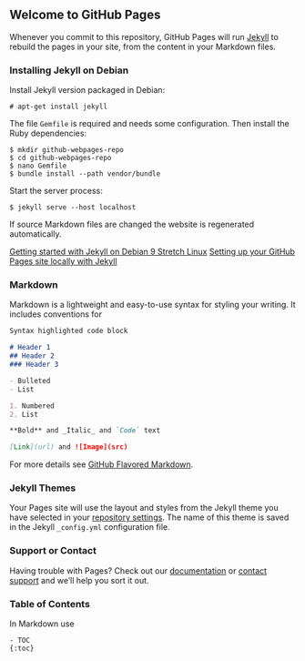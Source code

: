 ## Welcome to GitHub Pages

Whenever you commit to this repository, GitHub Pages will run [Jekyll](https://jekyllrb.com/) to rebuild the pages in your site, from the content in your Markdown files.

### Installing Jekyll on Debian

Install Jekyll version packaged in Debian:
```
# apt-get install jekyll
```

The file `Gemfile` is required and needs some configuration. Then install the Ruby dependencies:
```
$ mkdir github-webpages-repo
$ cd github-webpages-repo
$ nano Gemfile
$ bundle install --path vendor/bundle
```

Start the server process:
```
$ jekyll serve --host localhost
```

If source Markdown files are changed the website is regenerated automatically.

[Getting started with Jekyll on Debian 9 Stretch Linux](https://linuxconfig.org/getting-started-with-jekyll-on-debian-9-stretch-linux)
[Setting up your GitHub Pages site locally with Jekyll](https://help.github.com/en/articles/setting-up-your-github-pages-site-locally-with-jekyll)

### Markdown

Markdown is a lightweight and easy-to-use syntax for styling your writing. It includes conventions for

```markdown
Syntax highlighted code block

# Header 1
## Header 2
### Header 3

- Bulleted
- List

1. Numbered
2. List

**Bold** and _Italic_ and `Code` text

[Link](url) and ![Image](src)
```

For more details see [GitHub Flavored Markdown](https://guides.github.com/features/mastering-markdown/).

### Jekyll Themes

Your Pages site will use the layout and styles from the Jekyll theme you have selected in your [repository settings](https://github.com/Wintermute0110/Wintermute0110.github.io/settings). The name of this theme is saved in the Jekyll `_config.yml` configuration file.

### Support or Contact

Having trouble with Pages? Check out our [documentation](https://help.github.com/categories/github-pages-basics/) or [contact support](https://github.com/contact) and we’ll help you sort it out.

### Table of Contents

In Markdown use

```
- TOC
{:toc}
```
